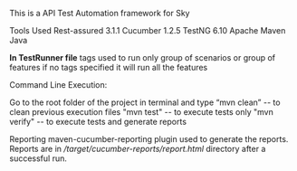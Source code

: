 This is a API Test Automation framework for Sky 

Tools Used
Rest-assured 3.1.1
Cucumber 1.2.5
TestNG 6.10
Apache Maven 
Java 

**In TestRunner file**
tags used to run only group of scenarios or group of features
 if no tags specified it will run all the features
 
Command Line Execution:

Go to the root folder of the project in terminal and type 
“mvn clean”   -- to clean previous execution files
"mvn test"    -- to execute tests only 
"mvn verify"  -- to execute tests and generate reports

Reporting
maven-cucumber-reporting plugin used to generate the reports. 
Reports are in _/target/cucumber-reports/report.html_ directory after a successful run.


